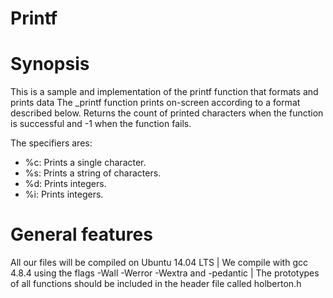 # Printf

# Synopsis

This is a sample and implementation of the printf function that formats and prints data
The _printf function prints on-screen according to a format described below. Returns the count of printed characters when the function is successful and -1 when the function fails.

The specifiers ares:

*  %c: Prints a single character.
*  %s: Prints a string of characters.
*  %d: Prints integers.
*  %i: Prints integers.

# General features

All our files will be compiled on Ubuntu 14.04 LTS | We compile with gcc 4.8.4 using the flags -Wall -Werror -Wextra and -pedantic | The prototypes of all functions should be included in the header file called holberton.h
